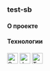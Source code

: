 ### test-sb

#### О проекте

#### Технологии

<div>
  <img height='25px' src="https://img.shields.io/badge/Svelte-20232A??style=plastic&logo=svelte&logoColor=#FF3E00" alt="Svelte.">
  <img height='25px' src="https://img.shields.io/badge/JavaScript-20232A??style=plastic&logo=javascript&logoColor=F7DF1E" alt="JavaScript.">
  <img height='25px' src="https://img.shields.io/badge/TypeScript-20232A??style=plastic&logo=typescript&logoColor=3178C6" alt="TypeScript.">
</div>
